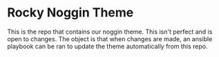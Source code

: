 # Rocky Noggin Theme

This is the repo that contains our noggin theme. This isn't perfect and is open to changes. The object is that when changes are made, an ansible playbook can be ran to update the theme automatically from this repo.
